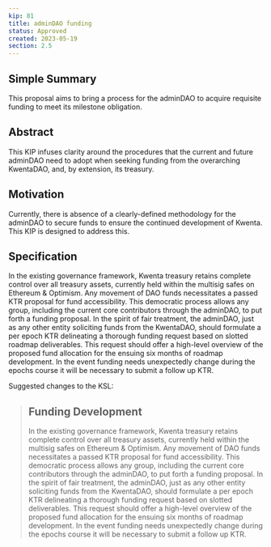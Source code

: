 ```yaml
---
kip: 81
title: adminDAO funding
status: Approved
created: 2023-05-19
section: 2.5
---
```


## Simple Summary

This proposal aims to bring a process for the adminDAO to acquire requisite funding to meet its milestone obligation.

## Abstract

This KIP infuses clarity around the procedures that the current and future adminDAO need to adopt when seeking funding from the overarching KwentaDAO, and, by extension, its treasury.

## Motivation

Currently, there is absence of a clearly-defined methodology for the adminDAO to secure funds to ensure the continued development of Kwenta. This KIP is designed to address this.

## Specification

In the existing governance framework, Kwenta treasury retains complete control over all treasury assets, currently held within the multisig safes on Ethereum & Optimism. Any movement of DAO funds necessitates a passed KTR proposal for fund accessibility. This democratic process allows any group, including the current core contributors through the adminDAO, to put forth a funding proposal.
In the spirit of fair treatment, the adminDAO, just as any other entity soliciting funds from the KwentaDAO, should formulate a per epoch KTR delineating a thorough funding request based on slotted roadmap deliverables. This request should offer a high-level overview of the proposed fund allocation for the ensuing six months of roadmap development. In the event funding needs unexpectedly change during the epochs course it will be necessary to submit a follow up KTR.

Suggested changes to the KSL:

> ## Funding Development
>
> In the existing governance framework, Kwenta treasury retains complete control over all treasury assets, currently held within the multisig safes on Ethereum & Optimism. Any movement of DAO funds necessitates a passed KTR proposal for fund accessibility. This democratic process allows any group, including the current core contributors through the adminDAO, to put forth a funding proposal. In the spirit of fair treatment, the adminDAO, just as any other entity soliciting funds from the KwentaDAO, should formulate a per epoch KTR delineating a thorough funding request based on slotted deliverables. This request should offer a high-level overview of the proposed fund allocation for the ensuing six months of roadmap development. In the event funding needs unexpectedly change during the epochs course it will be necessary to submit a follow up KTR.

